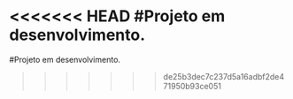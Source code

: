 <<<<<<< HEAD
#Projeto em desenvolvimento.
=======

#Projeto em desenvolvimento.
>>>>>>> de25b3dec7c237d5a16adbf2de471950b93ce051
